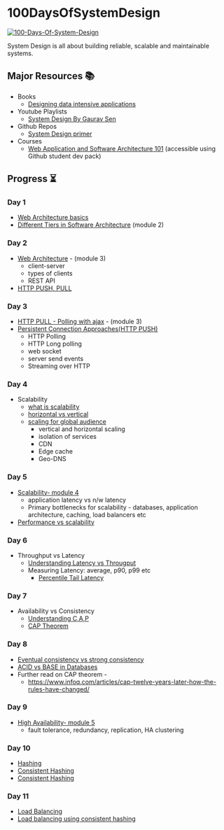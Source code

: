 # 100DaysOfSystemDesign
<a href="https://ibb.co/jTshZjr"><img src="https://i.ibb.co/473Wg0V/100-Days-Of-System-Design.png" alt="100-Days-Of-System-Design" border="0"></a>

System Design is all about building reliable, scalable and maintainable systems.

## Major Resources 📚

- Books
    - [ Designing data intensive applications](https://learning.oreilly.com/library/view/designing-data-intensive-applications/9781491903063/)
- Youtube Playlists
    - [System Design By Gaurav Sen](https://www.youtube.com/playlist?list=PLMCXHnjXnTnvo6alSjVkgxV-VH6EPyvoX)
- Github Repos
    - [System Design primer](https://github.com/donnemartin/system-design-primer)
- Courses
    - [Web Application and Software Architecture 101](https://www.educative.io/courses/web-application-software-architecture-101) (accessible using Github student dev pack)

##  Progress ⏳
### Day 1
- [Web Architecture basics](https://www.youtube.com/watch?v=AYHE2m651dY) 
- [Different Tiers in Software Architecture](https://www.educative.io/courses/web-application-software-architecture-101) (module 2)

### Day 2
- [Web Architecture](https://www.educative.io/courses/web-application-software-architecture-101) - (module 3)
    - client-server
    - types of clients
    - REST API
- [HTTP PUSH, PULL](https://nlogn.in/http-push-and-pull-introduction/)

### Day 3
- [HTTP PULL - Polling with ajax](https://www.educative.io/courses/web-application-software-architecture-101) - (module 3)
- [Persistent Connection Approaches(HTTP PUSH)](https://youtu.be/k56H0DHqu5Y)
    - HTTP Polling
    - HTTP Long polling
    - web socket
    - server send events
    - Streaming over HTTP

### Day 4
- Scalability 
    - [what is scalability](https://youtu.be/OjOUNhBE404)
    - [horizontal vs vertical](https://youtu.be/r7X5U7jXXRw)
    - [scaling for global audience](https://youtu.be/29gJ6BUpw0M)
        - vertical and horizontal scaling
        - isolation of services
        - CDN
        - Edge cache
        - Geo-DNS

### Day 5
- [Scalability- module 4](https://www.educative.io/courses/web-application-software-architecture-101)
    - application latency vs n/w latency
    - Primary bottlenecks for scalability - databases, application architecture, caching, load balancers etc
- [Performance vs scalability](https://github.com/donnemartin/system-design-primer#performance-vs-scalability)

### Day 6
- Throughput vs Latency
    - [Understanding Latency vs Througput](https://community.cadence.com/cadence_blogs_8/b/sd/posts/understanding-latency-vs-throughput?Redirected=true)
    - Measuring Latency: average, p90, p99 etc
        - [Percentile Tail Latency](https://www.youtube.com/watch?v=3JdQOExKtUY)

### Day 7
- Availability vs Consistency
    - [Understanding C,A,P](https://youtu.be/pSoKUfLTe8Y)
    - [CAP Theorem](https://youtu.be/kwCFHLbIhak)

### Day 8
- [Eventual consistency vs strong consistency](https://hackernoon.com/eventual-vs-strong-consistency-in-distributed-databases-282fdad37cf7)
- [ACID vs BASE in Databases](https://medium.com/geekculture/acid-vs-base-in-databases-1bcad774da26)
- Further read on CAP theorem -
    - https://www.infoq.com/articles/cap-twelve-years-later-how-the-rules-have-changed/

### Day 9
- [High Availability- module 5](https://www.educative.io/courses/web-application-software-architecture-101)
    - fault tolerance, redundancy, replication, HA clustering

### Day 10
- [Hashing](https://www.youtube.com/watch?v=cITtFpz3a3Y)
- [Consistent Hashing](https://www.youtube.com/watch?v=oKAU6LaYFhw)
- [Consistent Hashing](https://www.youtube.com/watch?v=zaRkONvyGr8)

### Day 11
- [Load Balancing](https://afteracademy.com/blog/what-is-load-balancing-how-does-it-work)
- [Load balancing using consistent hashing](https://nlogn.in/consistent-hashing-system-design/)
